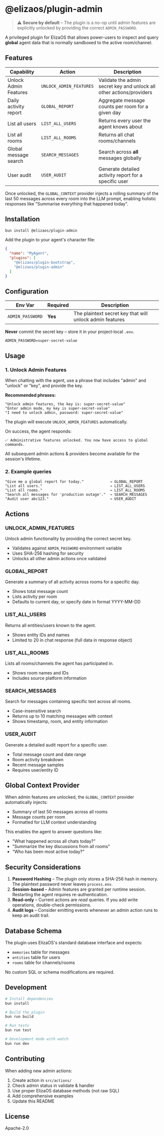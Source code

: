 # @elizaos/plugin-admin

> ⚠️  **Secure by default** – The plugin is a no-op until admin features are explicitly unlocked by providing the correct `ADMIN_PASSWORD`.

A privileged plugin for ElizaOS that allows power-users to inspect and query **global** agent data that is normally sandboxed to the active room/channel.

## Features

| Capability | Action | Description |
|------------|--------|-------------|
| Unlock Admin Features | `UNLOCK_ADMIN_FEATURES` | Validate the admin secret key and unlock all other actions/providers |
| Daily activity report | `GLOBAL_REPORT` | Aggregate message counts per room for a given day |
| List all users | `LIST_ALL_USERS` | Returns every user the agent knows about |
| List all rooms | `LIST_ALL_ROOMS` | Returns all chat rooms/channels |
| Global message search | `SEARCH_MESSAGES` | Search across **all** messages globally |
| User audit | `USER_AUDIT` | Generate detailed activity report for a specific user |

Once unlocked, the `GLOBAL_CONTEXT` provider injects a rolling summary of the last 50 messages across every room into the LLM prompt, enabling holistic responses like "Summarise everything that happened today".

## Installation

```bash
bun install @elizaos/plugin-admin
```

Add the plugin to your agent's character file:

```json
{
  "name": "MyAgent",
  "plugins": [
    "@elizaos/plugin-bootstrap",
    "@elizaos/plugin-admin"
  ]
}
```

## Configuration

| Env Var | Required | Description |
|---------|----------|-------------|
| `ADMIN_PASSWORD` | **Yes** | The plaintext secret key that will unlock admin features |

**Never** commit the secret key – store it in your project‐local `.env`.

```env
ADMIN_PASSWORD=super-secret-value
```

## Usage

### 1. Unlock Admin Features

When chatting with the agent, use a phrase that includes "admin" and "unlock" or "key", and provide the key.

**Recommended phrases:**
```
"Unlock admin features, the key is: super-secret-value"
"Enter admin mode, my key is super-secret-value"
"I need to unlock admin, password: super-secret-value"
```

The plugin will execute `UNLOCK_ADMIN_FEATURES` automatically.

On success, the agent responds:

```
✅ Administrative features unlocked. You now have access to global commands.
```

All subsequent admin actions & providers become available for the session's lifetime.

### 2. Example queries

```text
"Give me a global report for today."            → GLOBAL_REPORT
"List all users."                               → LIST_ALL_USERS
"List all rooms."                               → LIST_ALL_ROOMS
"Search all messages for 'production outage'."  → SEARCH_MESSAGES
"Audit user abc123."                            → USER_AUDIT
```

## Actions

### UNLOCK_ADMIN_FEATURES
Unlock admin functionality by providing the correct secret key.
- Validates against `ADMIN_PASSWORD` environment variable
- Uses SHA-256 hashing for security
- Unlocks all other admin actions once validated

### GLOBAL_REPORT
Generate a summary of all activity across rooms for a specific day.
- Shows total message count
- Lists activity per room
- Defaults to current day, or specify date in format YYYY-MM-DD

### LIST_ALL_USERS
Returns all entities/users known to the agent.
- Shows entity IDs and names
- Limited to 20 in chat response (full data in response object)

### LIST_ALL_ROOMS
Lists all rooms/channels the agent has participated in.
- Shows room names and IDs
- Includes source platform information

### SEARCH_MESSAGES
Search for messages containing specific text across all rooms.
- Case-insensitive search
- Returns up to 10 matching messages with context
- Shows timestamp, room, and entity information

### USER_AUDIT
Generate a detailed audit report for a specific user.
- Total message count and date range
- Room activity breakdown
- Recent message samples
- Requires user/entity ID

## Global Context Provider

When admin features are unlocked, the `GLOBAL_CONTEXT` provider automatically injects:
- Summary of last 50 messages across all rooms
- Message counts per room
- Formatted for LLM context understanding

This enables the agent to answer questions like:
- "What happened across all chats today?"
- "Summarize the key discussions from all rooms"
- "Who has been most active today?"

## Security Considerations

1. **Password Hashing** – The plugin only stores a SHA-256 hash in memory. The plaintext password never leaves `process.env`.
2. **Session-based** – Admin features are granted per runtime session. Restarting the agent requires re-authentication.
3. **Read-only** – Current actions are *read* queries. If you add write operations, double-check permissions.
4. **Audit logs** – Consider emitting events whenever an admin action runs to keep an audit trail.

## Database Schema

The plugin uses ElizaOS's standard database interface and expects:
- `memories` table for messages
- `entities` table for users
- `rooms` table for channels/rooms

No custom SQL or schema modifications are required.

## Development

```bash
# Install dependencies
bun install

# Build the plugin
bun run build

# Run tests
bun run test

# Development mode with watch
bun run dev
```

## Contributing

When adding new admin actions:
1. Create action in `src/actions/`
2. Check admin status in validate & handler
3. Use proper ElizaOS database methods (not raw SQL)
4. Add comprehensive examples
5. Update this README

## License

Apache-2.0
